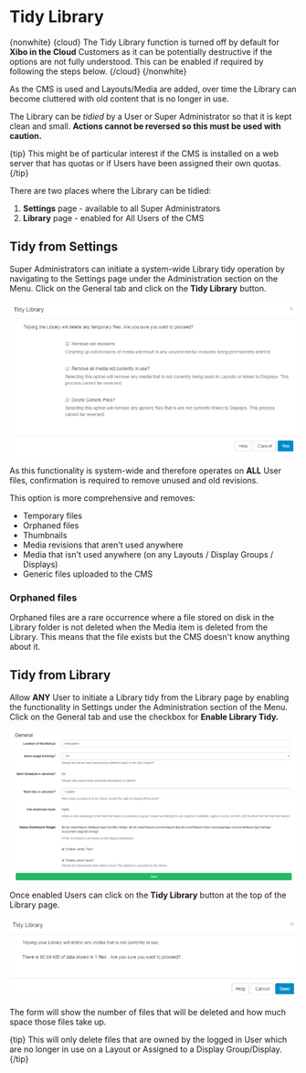 <!--toc=media-->
# Tidy Library

{nonwhite}
{cloud}
The Tidy Library function is turned off by default for **Xibo in the Cloud** Customers as it can be potentially destructive if the options are not fully understood. This can be enabled if required by following the steps below.
{/cloud}
{/nonwhite}

As the CMS is used and Layouts/Media are added, over time the Library can become cluttered with old content that is no longer in use.

The Library can be *tidied* by a User or Super Administrator so that it is kept clean and small. 
**Actions cannot be reversed so this must be used with caution.**

{tip}
This might be of particular interest if the CMS is installed on a web server that has quotas or if Users have been assigned their own quotas.
{/tip}

There are two places where the Library can be tidied:

1. **Settings** page - available to all Super Administrators
2. **Library** page - enabled for All Users of the CMS

## Tidy from Settings

Super Administrators can initiate a system-wide Library tidy operation by navigating to the Settings page under the Administration section on the Menu. Click on the General tab and click on the **Tidy Library** button.

![Settings Tidy Library](img/media_settings_tidylibrary.png)

As this functionality is system-wide and therefore operates on **ALL** User files, confirmation is required to remove unused and old revisions.

This option is more comprehensive and removes:

- Temporary files
- Orphaned files
- Thumbnails
- Media revisions that aren't used anywhere
- Media that isn't used anywhere (on any Layouts / Display Groups / Displays)
- Generic files uploaded to the CMS

### Orphaned files

Orphaned files are a rare occurrence where a file stored on disk in the Library folder is not deleted when the Media item is deleted from the Library. This means that the file exists but the CMS doesn't know anything about it.

## Tidy from Library

Allow **ANY** User to initiate a Library tidy from the Library page by enabling the functionality in Settings under the Administration section of the Menu. Click on the General tab and use the checkbox for **Enable Library Tidy.**

![Enable Library Tidy](img/media_settings_enable_librarytidy.png)

Once enabled Users can click on the **Tidy Library** button at the top of the Library page.

![Tidy from Library](img/media_library_tidylibrary.png)

 The form will show the number of files that will be deleted and how much space those files take up.

{tip}
This will only delete files that are owned by the logged in User which are no longer in use on a Layout or Assigned to a Display Group/Display.
{/tip}